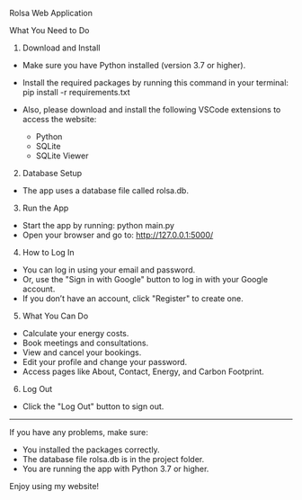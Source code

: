 Rolsa Web Application

What You Need to Do

1. Download and Install
- Make sure you have Python installed (version 3.7 or higher).
- Install the required packages by running this command in your terminal:
pip install -r requirements.txt

- Also, please download and install the following VSCode extensions to access the website:
  - Python
  - SQLite
  - SQLite Viewer


2. Database Setup
- The app uses a database file called rolsa.db.

3. Run the App
- Start the app by running:
python main.py
- Open your browser and go to:
http://127.0.0.1:5000/

4. How to Log In
- You can log in using your email and password.
- Or, use the "Sign in with Google" button to log in with your Google account.
- If you don’t have an account, click "Register" to create one.

5. What You Can Do
- Calculate your energy costs.
- Book meetings and consultations.
- View and cancel your bookings.
- Edit your profile and change your password.
- Access pages like About, Contact, Energy, and Carbon Footprint.

6. Log Out
- Click the "Log Out" button to sign out.

---

If you have any problems, make sure:
- You installed the packages correctly.
- The database file rolsa.db is in the project folder.
- You are running the app with Python 3.7 or higher.

Enjoy using my website!

